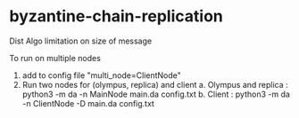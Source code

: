 # byzantine-chain-replication

Dist Algo limitation on size of message


To run on multiple nodes
1. add to config file "multi_node=ClientNode"
2. Run two nodes for (olympus, replica) and client
    a. Olympus and replica : python3 -m da -n MainNode main.da config.txt
    b. Client : python3 -m da -n ClientNode -D main.da config.txt
